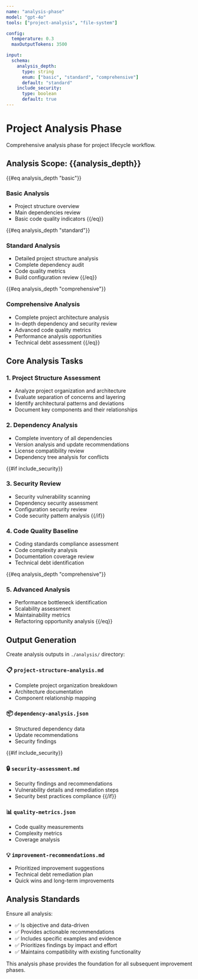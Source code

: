 ```yaml
---
name: "analysis-phase"
model: "gpt-4o"
tools: ["project-analysis", "file-system"]

config:
  temperature: 0.3
  maxOutputTokens: 3500

input:
  schema:
    analysis_depth:
      type: string
      enum: ["basic", "standard", "comprehensive"]
      default: "standard"
    include_security:
      type: boolean
      default: true
---
```


# Project Analysis Phase

Comprehensive analysis phase for project lifecycle workflow.

## Analysis Scope: {{analysis_depth}}

{{#eq analysis_depth "basic"}}
### Basic Analysis
- Project structure overview
- Main dependencies review
- Basic code quality indicators
{{/eq}}

{{#eq analysis_depth "standard"}}
### Standard Analysis
- Detailed project structure analysis
- Complete dependency audit
- Code quality metrics
- Build configuration review
{{/eq}}

{{#eq analysis_depth "comprehensive"}}
### Comprehensive Analysis
- Complete project architecture analysis
- In-depth dependency and security review
- Advanced code quality metrics
- Performance analysis opportunities
- Technical debt assessment
{{/eq}}

## Core Analysis Tasks

### 1. Project Structure Assessment
- Analyze project organization and architecture
- Evaluate separation of concerns and layering
- Identify architectural patterns and deviations
- Document key components and their relationships

### 2. Dependency Analysis
- Complete inventory of all dependencies
- Version analysis and update recommendations
- License compatibility review
- Dependency tree analysis for conflicts

{{#if include_security}}
### 3. Security Review
- Security vulnerability scanning
- Dependency security assessment
- Configuration security review
- Code security pattern analysis
{{/if}}

### 4. Code Quality Baseline
- Coding standards compliance assessment
- Code complexity analysis
- Documentation coverage review
- Technical debt identification

{{#eq analysis_depth "comprehensive"}}
### 5. Advanced Analysis
- Performance bottleneck identification
- Scalability assessment
- Maintainability metrics
- Refactoring opportunity analysis
{{/eq}}

## Output Generation

Create analysis outputs in `./analysis/` directory:

### 📋 `project-structure-analysis.md`
- Complete project organization breakdown
- Architecture documentation
- Component relationship mapping

### 📦 `dependency-analysis.json`
- Structured dependency data
- Update recommendations
- Security findings

{{#if include_security}}
### 🔒 `security-assessment.md`
- Security findings and recommendations
- Vulnerability details and remediation steps
- Security best practices compliance
{{/if}}

### 📊 `quality-metrics.json`
- Code quality measurements
- Complexity metrics
- Coverage analysis

### 💡 `improvement-recommendations.md`
- Prioritized improvement suggestions
- Technical debt remediation plan
- Quick wins and long-term improvements

## Analysis Standards

Ensure all analysis:
- ✅ Is objective and data-driven
- ✅ Provides actionable recommendations
- ✅ Includes specific examples and evidence
- ✅ Prioritizes findings by impact and effort
- ✅ Maintains compatibility with existing functionality

This analysis phase provides the foundation for all subsequent improvement phases.
